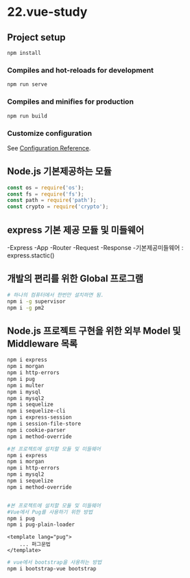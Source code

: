 # 22.vue-study

## Project setup
```
npm install
```

### Compiles and hot-reloads for development
```
npm run serve
```

### Compiles and minifies for production
```
npm run build
```

### Customize configuration
See [Configuration Reference](https://cli.vuejs.org/config/).

## Node.js 기본제공하는 모듈
~~~js
const os = require('os');
const fs = require('fs');
const path = require('path');
const crypto = require('crypto');
~~~

## express 기본 제공 모듈 및 미들웨어
-Express
-App
-Router
-Request
-Response
-기본제공미들웨어 : express.stactic()

## 개발의 편리를 위한 Global 프로그램
~~~bash
# 하나의 컴퓨터에서 한번만 설치하면 됨.
npm i -g supervisor
npm i -g pm2
~~~

## Node.js 프로젝트 구현을 위한 외부 Model 및 Middleware 목록
~~~bash
npm i express 
npm i morgan
npm i http-errors
npm i pug
npm i multer
npm i mysql
npm i mysql2
npm i sequelize
npm i sequelize-cli
npm i express-session
npm i session-file-store
npm i cookie-parser
npm i method-override

#본 프로젝트에 설치할 모듈 및 미들웨어
npm i express
npm i morgan
npm i http-errors
npm i mysql2
npm i sequelize
npm i method-override


#본 프로젝트에 설치할 모듈 및 미들웨어
#Vue에서 Pug를 사용하기 위한 방법
npm i pug
npm i pug-plain-loader
~~~
~~~pug
<template lang="pug">
	... 퍼그문법
</template>
~~~

~~~bash
# vue에서 bootstrap을 사용하는 방법
npm i bootstrap-vue bootstrap
~~~

